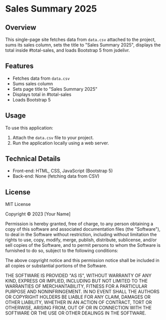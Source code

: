 # Sales Summary 2025

## Overview
This single-page site fetches data from `data.csv` attached to the project, sums its sales column, sets the title to "Sales Summary 2025", displays the total inside #total-sales, and loads Bootstrap 5 from jsdelivr.

## Features
- Fetches data from `data.csv`
- Sums sales column
- Sets page title to "Sales Summary 2025"
- Displays total in #total-sales
- Loads Bootstrap 5

## Usage
To use this application:
1. Attach the `data.csv` file to your project.
2. Run the application locally using a web server.

## Technical Details
- Front-end: HTML, CSS, JavaScript (Bootstrap 5)
- Back-end: None (fetching data from CSV)

## License
MIT License

Copyright © 2023 [Your Name]

Permission is hereby granted, free of charge, to any person obtaining a copy of this software and associated documentation files (the "Software"), to deal in the Software without restriction, including without limitation the rights to use, copy, modify, merge, publish, distribute, sublicense, and/or sell copies of the Software, and to permit persons to whom the Software is furnished to do so, subject to the following conditions:

The above copyright notice and this permission notice shall be included in all copies or substantial portions of the Software.

THE SOFTWARE IS PROVIDED "AS IS", WITHOUT WARRANTY OF ANY KIND, EXPRESS OR IMPLIED, INCLUDING BUT NOT LIMITED TO THE WARRANTIES OF MERCHANTABILITY, FITNESS FOR A PARTICULAR PURPOSE AND NONINFRINGEMENT. IN NO EVENT SHALL THE AUTHORS OR COPYRIGHT HOLDERS BE LIABLE FOR ANY CLAIM, DAMAGES OR OTHER LIABILITY, WHETHER IN AN ACTION OF CONTRACT, TORT OR OTHERWISE, ARISING FROM, OUT OF OR IN CONNECTION WITH THE SOFTWARE OR THE USE OR OTHER DEALINGS IN THE SOFTWARE.
